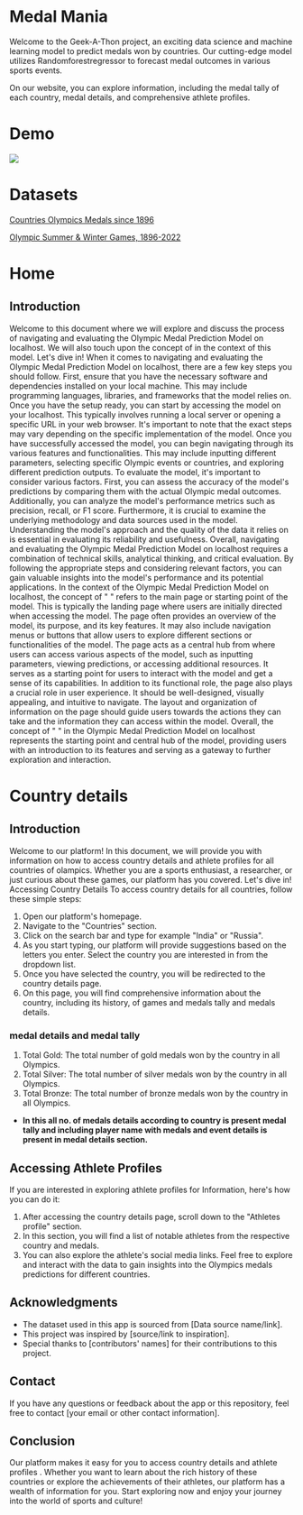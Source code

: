 # Medal Mania

Welcome to the Geek-A-Thon project, an exciting data science and machine learning model to predict medals won by countries. Our cutting-edge model utilizes Randomforestregressor to forecast medal outcomes in various sports events.

On our website, you can explore information, including the medal tally of each country, medal details, and comprehensive athlete profiles.


# Demo
![](https://media.giphy.com/media/v1.Y2lkPTc5MGI3NjExc3MwMmthdGRrOHZsenlucGJkYnVrdzc1cXZycHpwdjd0Z250N2V6biZlcD12MV9pbnRlcm5hbF9naWZfYnlfaWQmY3Q9Zw/YJ4mIJion8YFNYpHvY/giphy.gif)

# Datasets 
[Countries Olympics Medals since 1896](https://www.kaggle.com/datasets/surajjha101/countries-olympics-medals-since-1896)

[Olympic Summer & Winter Games, 1896-2022](https://www.kaggle.com/datasets/piterfm/olympic-games-medals-19862018)
# Home
## Introduction
Welcome to this document where we will explore and discuss the process of navigating and evaluating the Olympic Medal Prediction Model on localhost. We will also touch upon the concept of 
 in the context of this model. Let's dive in!
When it comes to navigating and evaluating the Olympic Medal Prediction Model on localhost, there are a few key steps you should follow. First, ensure that you have the necessary software and dependencies installed on your local machine. This may include programming languages, libraries, and frameworks that the model relies on.
Once you have the setup ready, you can start by accessing the model on your localhost. This typically involves running a local server or opening a specific URL in your web browser. It's important to note that the exact steps may vary depending on the specific implementation of the model.
Once you have successfully accessed the model, you can begin navigating through its various features and functionalities. This may include inputting different parameters, selecting specific Olympic events or countries, and exploring different prediction outputs.
To evaluate the model, it's important to consider various factors. First, you can assess the accuracy of the model's predictions by comparing them with the actual Olympic medal outcomes. Additionally, you can analyze the model's performance metrics such as precision, recall, or F1 score.
Furthermore, it is crucial to examine the underlying methodology and data sources used in the model. Understanding the model's approach and the quality of the data it relies on is essential in evaluating its reliability and usefulness.
Overall, navigating and evaluating the Olympic Medal Prediction Model on localhost requires a combination of technical skills, analytical thinking, and critical evaluation. By following the appropriate steps and considering relevant factors, you can gain valuable insights into the model's performance and its potential applications.
In the context of the Olympic Medal Prediction Model on localhost, the concept of "
" refers to the main page or starting point of the model. This is typically the landing page where users are initially directed when accessing the model.
The 
 page often provides an overview of the model, its purpose, and its key features. It may also include navigation menus or buttons that allow users to explore different sections or functionalities of the model.
The 
 page acts as a central hub from where users can access various aspects of the model, such as inputting parameters, viewing predictions, or accessing additional resources. It serves as a starting point for users to interact with the model and get a sense of its capabilities.
In addition to its functional role, the 
 page also plays a crucial role in user experience. It should be well-designed, visually appealing, and intuitive to navigate. The layout and organization of information on the 
 page should guide users towards the actions they can take and the information they can access within the model.
Overall, the concept of "
" in the Olympic Medal Prediction Model on localhost represents the starting point and central hub of the model, providing users with an introduction to its features and serving as a gateway to further exploration and interaction.

# Country details
## Introduction
Welcome to our platform! In this document, we will provide you with information on how to access country details and athlete profiles for all countries of olampics. Whether you are a sports enthusiast, a researcher, or just curious about these games, our platform has you covered. Let's dive in!
Accessing Country Details
To access country details for all countries, follow these simple steps:
1. Open our platform's homepage.
2. Navigate to the "Countries" section.
3. Click on the search bar and type for example "India" or "Russia".
4. As you start typing, our platform will provide suggestions based on the letters you enter. Select the country you are interested in from the dropdown list.
5. Once you have selected the country, you will be redirected to the country details page.
6. On this page, you will find comprehensive information about the country, including its history, of games and medals tally and medals details.
### medal details and medal tally
1. Total Gold: The total number of gold medals won by the country in all Olympics.
2. Total Silver: The total number of silver medals won by the country in all Olympics.
3. Total Bronze: The total number of bronze medals won by the country in all Olympics.
 - **In this all no. of medals details according to country is present medal tally and including player name with medals and event details is present in medal details 
 section.**
## Accessing Athlete Profiles
If you are interested in exploring athlete profiles for Information, here's how you can do it:
1. After accessing the country details page, scroll down to the "Athletes profile" section.
2. In this section, you will find a list of notable athletes from the respective country and medals.
3. You can also explore the athlete's social media links.
Feel free to explore and interact with the data to gain insights into the Olympics medals predictions for different countries.

## Acknowledgments

- The dataset used in this app is sourced from [Data source name/link].
- This project was inspired by [source/link to inspiration].
- Special thanks to [contributors' names] for their contributions to this project.

## Contact

If you have any questions or feedback about the app or this repository, feel free to contact [your email or other contact information].

## Conclusion
Our platform makes it easy for you to access country details and athlete profiles . Whether you want to learn about the rich history of these countries or explore the achievements of their athletes, our platform has a wealth of information for you. Start exploring now and enjoy your journey into the world of sports and culture!


